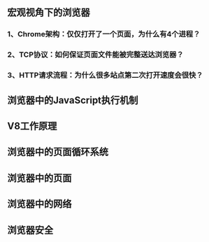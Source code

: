 ## 宏观视角下的浏览器
### 1、Chrome架构：仅仅打开了一个页面，为什么有4个进程？
### 2、TCP协议：如何保证页面文件能被完整送达浏览器？
### 3、HTTP请求流程：为什么很多站点第二次打开速度会很快？
## 浏览器中的JavaScript执行机制
## V8工作原理
## 浏览器中的页面循环系统
## 浏览器中的页面
## 浏览器中的网络
## 浏览器安全